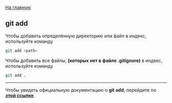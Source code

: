 [На главную](../readme.md)

## git add

Чтобы добавить определённую директорию или файл в индекс, используйте команду 

```bash
git add <path>
```

Чтобы добавить все файлы, **(которых нет в файле .gitignore)** в индекс, используйте команду 

```bash
git add .
```

---

Чтобы увидеть официальную документацию о **git add**, перейдите по **[этой ссылке](https://git-scm.com/docs/git-add)**.